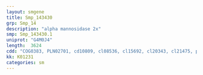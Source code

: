 ```yaml
---
layout: smgene
title: Smp_143430
grp: Smp_14
description: "alpha mannosidase 2x"
smp: Smp_143430.1
uniprot: "G4M0J4"
length:  3624
cdd: "COG0383, PLN02701, cd10809, cl08536, cl15692, cl20343, cl21475, pfam01074, pfam07748, pfam09261, smart00872"
kk: K01231
categories: sm
---
```


